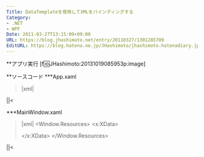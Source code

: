 ```yaml
---
Title: DataTemplateを使用してXMLをバインディングする
Category:
- .NET
- WPF
Date: 2011-03-27T13:15:09+09:00
URL: https://blog.jhashimoto.net/entry/20110327/1301285709
EditURL: https://blog.hatena.ne.jp/JHashimoto/jhashimoto.hatenadiary.jp/atom/entry/12921228815717257882
---
```



**アプリ実行
[f:id:JHashimoto:20131019085953p:image]

**ソースコード
***App.xaml
>|xml|
<Application x:Class="WpfApplication6.App"
             xmlns="http://schemas.microsoft.com/winfx/2006/xaml/presentation"
             xmlns:x="http://schemas.microsoft.com/winfx/2006/xaml"
             StartupUri="MainWindow.xaml">
</Application>
||<

***MainWindow.xaml
>|xml|
<Window x:Class="WpfApplication6.MainWindow"
        xmlns="http://schemas.microsoft.com/winfx/2006/xaml/presentation"
        xmlns:x="http://schemas.microsoft.com/winfx/2006/xaml"
        xmlns:sx="clr-namespace:System.Xml;assembly=System.Xml"
        DataContext="{DynamicResource dataSource}"
        Title="MainWindow" Height="350" Width="525">
    <Window.Resources>
        <XmlDataProvider x:Key="dataSource">
            <x:XData>
                <Company xmlns="">
                    <Section Manager="山田太郎" SectionName="総務部" />
                    <Section Manager="山田太郎" SectionName="経理部" />
                    <Section Manager="渡辺次郎" SectionName="人事部" />
                </Company>
            </x:XData>
        </XmlDataProvider>
        <DataTemplate x:Key="template" DataType="{x:Type sx:XmlElement}">
            <TextBlock Text="{Binding XPath=@SectionName}" />
        </DataTemplate>
    </Window.Resources>
    <ListBox
        ItemsSource="{Binding XPath=/Company/Section}"
        ItemTemplate="{DynamicResource template}" />
</Window>
||<

